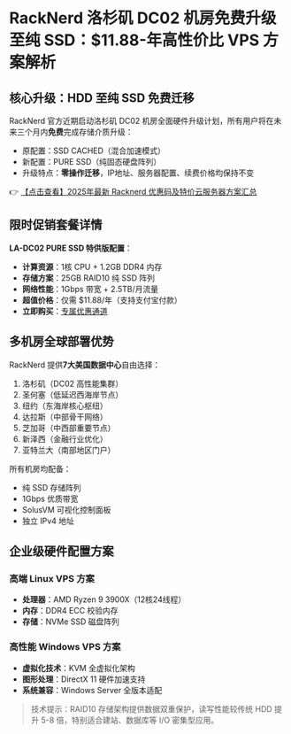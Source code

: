 # RackNerd 洛杉矶 DC02 机房免费升级至纯 SSD：$11.88-年高性价比 VPS 方案解析

## 核心升级：HDD 至纯 SSD 免费迁移

RackNerd 官方近期启动洛杉矶 DC02 机房全面硬件升级计划，所有用户将在未来三个月内**免费**完成存储介质升级：
- 原配置：SSD CACHED（混合加速模式）
- 新配置：PURE SSD（纯固态硬盘阵列）
- 升级特点：**零操作迁移**，IP地址、服务器配置、续费价格均保持不变

👉 [【点击查看】2025年最新 Racknerd 优惠码及特价云服务器方案汇总](https://bit.ly/Rack_Nerd)

## 限时促销套餐详情

**LA-DC02 PURE SSD 特供版配置**：
- **计算资源**：1核 CPU + 1.2GB DDR4 内存
- **存储方案**：25GB RAID10 纯 SSD 阵列
- **网络性能**：1Gbps 带宽 + 2.5TB/月流量
- **超值价格**：仅需 $11.88/年（支持支付宝付款）
- **立即购买**：[专属优惠通道](https://bit.ly/Rack_Nerd)

## 多机房全球部署优势

RackNerd 提供**7大美国数据中心**自由选择：
1. 洛杉矶（DC02 高性能集群）
2. 圣何塞（低延迟西海岸节点）
3. 纽约（东海岸核心枢纽）
4. 达拉斯（中部骨干网络）
5. 芝加哥（中西部重要节点）
6. 新泽西（金融行业优化）
7. 亚特兰大（南部地区门户）

所有机房均配备：
- 纯 SSD 存储阵列
- 1Gbps 优质带宽
- SolusVM 可视化控制面板
- 独立 IPv4 地址

## 企业级硬件配置方案

### 高端 Linux VPS 方案
- **处理器**：AMD Ryzen 9 3900X（12核24线程）
- **内存**：DDR4 ECC 校验内存
- **存储**：NVMe SSD 磁盘阵列

### 高性能 Windows VPS 方案
- **虚拟化技术**：KVM 全虚拟化架构
- **图形处理**：DirectX 11 硬件加速支持
- **系统兼容**：Windows Server 全版本适配

> 技术提示：RAID10 存储架构提供数据双重保护，读写性能较传统 HDD 提升 5-8 倍，特别适合建站、数据库等 I/O 密集型应用。